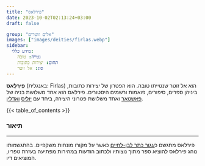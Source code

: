 ```yaml
---
title: "פירלאס"
date: 2023-10-02T02:13:24+03:00
draft: false

group: "אלים זוטרים"
images: ["images/deities/firlas.webp"]
sidebar:
  מידע כללי:
    נטייה: טובה
    תחום: יצירות כתובות
    סוג: אל זוטר
---
```


**פִירְלַאס** (באנגלית: Firlas) הוא אל זוטר שנטייתו טובה. הוא הפטרון של יצירות כתובות, ביניהן ספרים, סיפורים, פואמות ורשמים היסטורים. פירלאס הוא אחד משלושת בניה של [פאשטאר](../../deities/phashtar) ואחד משלושת פטרוני היצירה, ביחד עם [יוליס](../../deities/yolis) [ואדלין](../../deities/adelene).

<!--more-->

{{< table_of_contents >}}

### תיאור

---

פירלאס מתגשם כ[עגור כתר לבן-לחיים](https://he.wikipedia.org/wiki/%D7%A2%D7%92%D7%95%D7%A8_%D7%9B%D7%AA%D7%A8_%D7%9C%D7%91%D7%9F-%D7%9C%D7%97%D7%99%D7%99%D7%9D) כאשר על מקורו מונחות משקפיים. בהתגשמותו נוהג פירלאס להוציא ספר מתוך נוצותיו ולכתוב הודעות במהירות מפתיעה בעזרת טפריו, המוציאים דיו.
